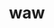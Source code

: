 ---
category: 3-letters
denotation: null
name: waw
reference_link: https://www.etymonline.com/word/waw
root_language: null
root_name: null
title: waw
type: free
word_sums:
- respelling: waw
  sum: 'Waw + '
---
